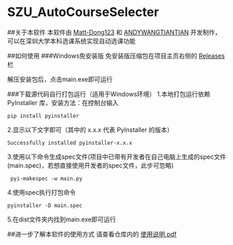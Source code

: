 # SZU_AutoCourseSelecter
##关于本软件
本软件由 [Matt-Dong123](https://github.com/Matt-Dong123) 和 [ANDYWANGTIANTIAN](github.com/ANDYWANGTIANTIAN) 开发制作，可以在深圳大学本科选课系统实现自动选课功能

##如何使用
###Windows免安装版
免安装版压缩包在项目主页右侧的 [Releases](https://github.com/ANDYWANGTIANTIAN/SZU_AutoCourseSelecter/releases) 栏

解压安装包后，点击main.exe即可运行

###下载源代码自行打包运行（适用于Windows环境）
1.本地打包运行依赖 PyInstaller 库，安装方法：在控制台输入
```
pip install pyinstaller
```
2.显示以下文字即可（其中的 x.x.x 代表 PyInstaller 的版本）
```
Successfully installed pyinstaller-x.x.x
```
3.使用以下命令生成spec文件(项目中已带有开发者在自己电脑上生成的spec文件(main.spec)，若想直接使用开发者的spec文件，此步可忽略)
```
 pyi-makespec -w main.py
```
4.使用spec执行打包命令
```
pyinstaller -D main.spec
```
5.在dist文件夹内找到main.exe即可运行

##进一步了解本软件的使用方式
请查看仓库内的 [使用说明.pdf]()